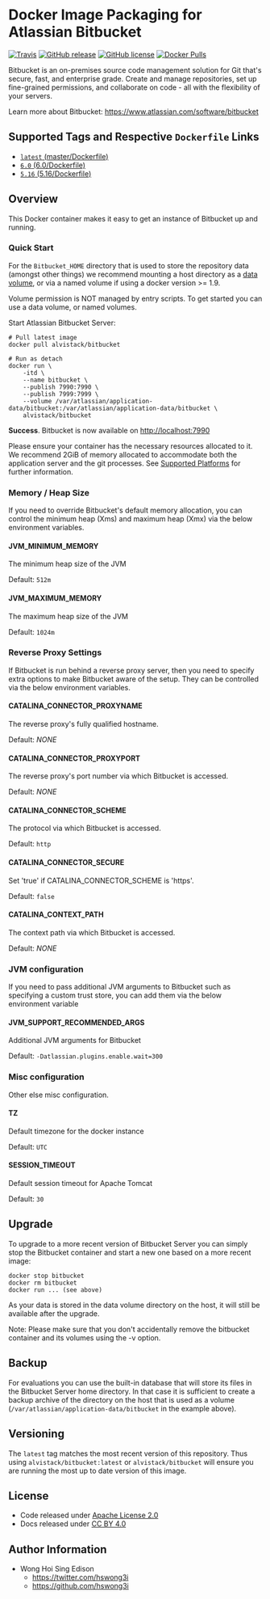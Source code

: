 # Docker Image Packaging for Atlassian Bitbucket

[![Travis](https://img.shields.io/travis/alvistack/docker-bitbucket.svg)](https://travis-ci.org/alvistack/docker-bitbucket)
[![GitHub release](https://img.shields.io/github/release/alvistack/docker-bitbucket.svg)](https://github.com/alvistack/docker-bitbucket/releases)
[![GitHub license](https://img.shields.io/github/license/alvistack/docker-bitbucket.svg)](https://github.com/alvistack/docker-bitbucket/blob/master/LICENSE)
[![Docker Pulls](https://img.shields.io/docker/pulls/alvistack/bitbucket.svg)](https://hub.docker.com/r/alvistack/bitbucket/)

Bitbucket is an on-premises source code management solution for Git that's secure, fast, and enterprise grade. Create and manage repositories, set up fine-grained permissions, and collaborate on code - all with the flexibility of your servers.

Learn more about Bitbucket: <https://www.atlassian.com/software/bitbucket>

## Supported Tags and Respective `Dockerfile` Links

  - [`latest` (master/Dockerfile)](https://github.com/alvistack/docker-bitbucket/blob/master/Dockerfile)
  - [`6.0` (6.0/Dockerfile)](https://github.com/alvistack/docker-bitbucket/blob/6.0/Dockerfile)
  - [`5.16` (5.16/Dockerfile)](https://github.com/alvistack/docker-bitbucket/blob/5.16/Dockerfile)

## Overview

This Docker container makes it easy to get an instance of Bitbucket up and running.

### Quick Start

For the `Bitbucket_HOME` directory that is used to store the repository data (amongst other things) we recommend mounting a host directory as a [data volume](https://docs.docker.com/engine/tutorials/dockervolumes/#/data-volumes), or via a named volume if using a docker version \>= 1.9.

Volume permission is NOT managed by entry scripts. To get started you can use a data volume, or named volumes.

Start Atlassian Bitbucket Server:

    # Pull latest image
    docker pull alvistack/bitbucket
    
    # Run as detach
    docker run \
        -itd \
        --name bitbucket \
        --publish 7990:7990 \
        --publish 7999:7999 \
        --volume /var/atlassian/application-data/bitbucket:/var/atlassian/application-data/bitbucket \
        alvistack/bitbucket

**Success**. Bitbucket is now available on <http://localhost:7990>

Please ensure your container has the necessary resources allocated to it. We recommend 2GiB of memory allocated to accommodate both the application server and the git processes. See [Supported Platforms](https://confluence.atlassian.com/display/Bitbucket/Supported+Platforms) for further information.

### Memory / Heap Size

If you need to override Bitbucket's default memory allocation, you can control the minimum heap (Xms) and maximum heap (Xmx) via the below environment variables.

#### JVM\_MINIMUM\_MEMORY

The minimum heap size of the JVM

Default: `512m`

#### JVM\_MAXIMUM\_MEMORY

The maximum heap size of the JVM

Default: `1024m`

### Reverse Proxy Settings

If Bitbucket is run behind a reverse proxy server, then you need to specify extra options to make Bitbucket aware of the setup. They can be controlled via the below environment variables.

#### CATALINA\_CONNECTOR\_PROXYNAME

The reverse proxy's fully qualified hostname.

Default: *NONE*

#### CATALINA\_CONNECTOR\_PROXYPORT

The reverse proxy's port number via which Bitbucket is accessed.

Default: *NONE*

#### CATALINA\_CONNECTOR\_SCHEME

The protocol via which Bitbucket is accessed.

Default: `http`

#### CATALINA\_CONNECTOR\_SECURE

Set 'true' if CATALINA\_CONNECTOR\_SCHEME is 'https'.

Default: `false`

#### CATALINA\_CONTEXT\_PATH

The context path via which Bitbucket is accessed.

Default: *NONE*

### JVM configuration

If you need to pass additional JVM arguments to Bitbucket such as specifying a custom trust store, you can add them via the below environment variable

#### JVM\_SUPPORT\_RECOMMENDED\_ARGS

Additional JVM arguments for Bitbucket

Default: `-Datlassian.plugins.enable.wait=300`

### Misc configuration

Other else misc configuration.

#### TZ

Default timezone for the docker instance

Default: `UTC`

#### SESSION\_TIMEOUT

Default session timeout for Apache Tomcat

Default: `30`

## Upgrade

To upgrade to a more recent version of Bitbucket Server you can simply stop the Bitbucket
container and start a new one based on a more recent image:

    docker stop bitbucket
    docker rm bitbucket
    docker run ... (see above)

As your data is stored in the data volume directory on the host, it will still
be available after the upgrade.

Note: Please make sure that you don't accidentally remove the bitbucket container and its volumes using the -v option.

## Backup

For evaluations you can use the built-in database that will store its files in the Bitbucket Server home directory. In that case it is sufficient to create a backup archive of the directory on the host that is used as a volume (`/var/atlassian/application-data/bitbucket` in the example above).

## Versioning

The `latest` tag matches the most recent version of this repository. Thus using `alvistack/bitbucket:latest` or `alvistack/bitbucket` will ensure you are running the most up to date version of this image.

## License

  - Code released under [Apache License 2.0](LICENSE)
  - Docs released under [CC BY 4.0](http://creativecommons.org/licenses/by/4.0/)

## Author Information

  - Wong Hoi Sing Edison
      - <https://twitter.com/hswong3i>
      - <https://github.com/hswong3i>
